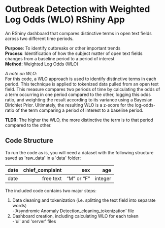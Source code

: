 # Outbreak Detection with Weighted Log Odds (WLO) RShiny App
An RShiny dashboard that compares distinctive terms in open text fields across two different time periods. 

**Purpose**: To identify outbreaks or other important trends <br />
**Process**: Identification of how the subject matter of open text fields changes from a baseline period to a period of interest<br />
**Method**:  Weighted Log Odds (WLO)


*A note on WLO*: <br />
For this code, a WLO approach is used to identify distinctive terms in each period. This technique is applied to tokenized data pulled from an open text field. This measure compares two periods of time by calculating the odds of a term occurring in one period compared to the other, logging this odds ratio, and weighting the result according to its variance using a Bayesian Dirichlet Prior. Ultimately, the resulting WLO is a z-score for the log-odds-ratio of the term comparing a period of interest to a baseline period. 

**TLDR**: The higher the WLO, the more distinctive the term is to that period compared to the other. 


## Code Structure
To run the code as is, you will need a dataset with the following structure saved as 'raw_data' in a 'data' folder:

| date   | chief_complaint           | sex          | age          |
|--------|--------------------------:|-------------:|-------------:|
| date   | free text	               | “M” or “F”   |	integer      |


The included code contains two major steps:  

  1. Data cleaning and tokenization (i.e. splitting the text field into separate words) <br />
     -'Asyndromic Anomaly Detection_cleaning_tokenization' file
  2. Dashboard creation, including calculating WLO for each token <br />
     -'ui' and 'server' files
